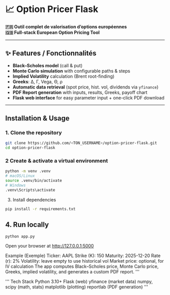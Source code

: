 # 📈 Option Pricer Flask

**🇫🇷 Outil complet de valorisation d’options européennes**  
**🇬🇧 Full-stack European Option Pricing Tool**

---

## ✨ Features / Fonctionnalités

- **Black–Scholes model** (call & put)  
- **Monte Carlo simulation** with configurable paths & steps  
- **Implied Volatility** calculation (Brent root-finding)  
- **Greeks**: Δ, Γ, Vega, Θ, ρ  
- **Automatic data retrieval** (spot price, hist. vol, dividends via `yfinance`)  
- **PDF Report generation** with inputs, results, Greeks, payoff chart  
- **Flask web interface** for easy parameter input + one-click PDF download  

---


##  Installation & Usage

### 1. Clone the repository
```bash
git clone https://github.com/<TON_USERNAME>/option-pricer-flask.git
cd option-pricer-flask

```
### 2 Create & activate a virtual environment

```bash
python -m venv .venv
# macOS/Linux
source .venv/bin/activate
# Windows
.venv\Scripts\activate
```
3. Install dependencies
```bash
pip install -r requirements.txt

```
## 4. Run locally
```bash
python app.py
```
Open your browser at http://127.0.0.1:5000


Example (Exemple)
Ticker: AAPL
Strike (K): 150
Maturity: 2025-12-20
Rate (r): 2%
Volatility: leave empty to use historical vol
Market price: optional, for IV calculation
The app computes Black–Scholes price, Monte Carlo price, Greeks, implied volatility, and generates a custom PDF report.
'''

'''
Tech Stack
Python 3.10+
Flask (web)
yfinance (market data)
numpy, scipy (math, stats)
matplotlib (plotting)
reportlab (PDF generation)
'''

